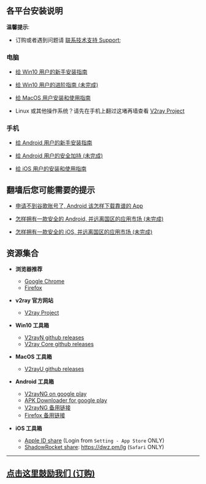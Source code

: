 ## 各平台安装说明

**温馨提示**: 

- 订购或者遇到问题请 [联系技术支持 Support](posts/Support.md);

### 电脑
- [给 Win10 用户的新手安装指南](posts/Win10.md)

- [给 Win10 用户的进阶指南 (未完成)](posts/Win10_Advanced.md)

- [给 MacOS 用户安装和使用指南](posts/MacOS.md)

- Linux 或其他操作系统？请先在手机上翻过这堵再墙查看 [V2ray Project](https://www.v2ray.com/)

### 手机
- [给 Android 用户的新手安装指南](posts/Android.md)

- [给 Android 用户的安全加持 (未完成)](posts/Android_Advanced.md)

- [给 iOS 用户的安装和使用指南](posts/iOS.md)

## 翻墙后您可能需要的提示

- [申请不到谷歌账号了, Android 该怎样下载靠谱的 App](posts/tips_download_app.md)

- [怎样拥有一款安全的 Android, 并远离国区的应用市场 (未完成)]()

- [怎样拥有一款安全的 iOS, 并远离国区的应用市场 (未完成)]()

## 资源集合

- **浏览器推荐**
  - [Google Chrome](https://www.google.com/chrome/index.html)
  - [Firefox](https://www.mozilla.org/zh-TW/firefox/)

- **v2ray 官方网站**
  - [V2ray Project](https://www.v2ray.com/)

- **Win10 工具箱**
  - [V2rayN github releases](https://github.com/2dust/v2rayN/releases)
  - [V2ray Core github releases](https://github.com/v2ray/v2ray-core/releases)

- **MacOS 工具箱**
  - [V2rayU github releases](https://github.com/yanue/V2rayU/releases)

- **Android 工具箱**
  - [V2rayNG on google play](https://play.google.com/store/apps/details?id=com.v2ray.ang)
  - [APK Downloader for google play](https://chrome.google.com/webstore/detail/apk-downloader/fgljidimohbcmjdabiecfeikkmpbjegm)
  - [V2rayNG 备用链接](tools/v2rayNG.apk)
  - [Firefox 备用链接](tools/firefox.apk)

- **iOS 工具箱**
  - [Apple ID share](https://wohaobang.cn/) (Login from `Setting - App Store` ONLY)
  - [ShadowRocket share](https://free.shadowrocket.online/): https://dwz.pm/lg (`Safari` ONLY)

---

## [点击这里鼓励我们 (订购)](posts/encourage.md)



